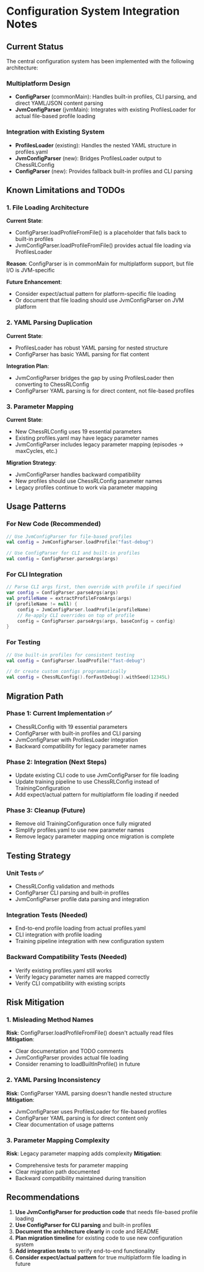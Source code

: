 # Configuration System Integration Notes

## Current Status

The central configuration system has been implemented with the following architecture:

### Multiplatform Design
- **ConfigParser** (commonMain): Handles built-in profiles, CLI parsing, and direct YAML/JSON content parsing
- **JvmConfigParser** (jvmMain): Integrates with existing ProfilesLoader for actual file-based profile loading

### Integration with Existing System
- **ProfilesLoader** (existing): Handles the nested YAML structure in profiles.yaml
- **JvmConfigParser** (new): Bridges ProfilesLoader output to ChessRLConfig
- **ConfigParser** (new): Provides fallback built-in profiles and CLI parsing

## Known Limitations and TODOs

### 1. File Loading Architecture
**Current State**: 
- ConfigParser.loadProfileFromFile() is a placeholder that falls back to built-in profiles
- JvmConfigParser.loadProfileFromFile() provides actual file loading via ProfilesLoader

**Reason**: ConfigParser is in commonMain for multiplatform support, but file I/O is JVM-specific

**Future Enhancement**: 
- Consider expect/actual pattern for platform-specific file loading
- Or document that file loading should use JvmConfigParser on JVM platform

### 2. YAML Parsing Duplication
**Current State**:
- ProfilesLoader has robust YAML parsing for nested structure
- ConfigParser has basic YAML parsing for flat content

**Integration Plan**:
- JvmConfigParser bridges the gap by using ProfilesLoader then converting to ChessRLConfig
- ConfigParser YAML parsing is for direct content, not file-based profiles

### 3. Parameter Mapping
**Current State**:
- New ChessRLConfig uses 19 essential parameters
- Existing profiles.yaml may have legacy parameter names
- JvmConfigParser includes legacy parameter mapping (episodes → maxCycles, etc.)

**Migration Strategy**:
- JvmConfigParser handles backward compatibility
- New profiles should use ChessRLConfig parameter names
- Legacy profiles continue to work via parameter mapping

## Usage Patterns

### For New Code (Recommended)
```kotlin
// Use JvmConfigParser for file-based profiles
val config = JvmConfigParser.loadProfile("fast-debug")

// Use ConfigParser for CLI and built-in profiles
val config = ConfigParser.parseArgs(args)
```

### For CLI Integration
```kotlin
// Parse CLI args first, then override with profile if specified
var config = ConfigParser.parseArgs(args)
val profileName = extractProfileFromArgs(args)
if (profileName != null) {
    config = JvmConfigParser.loadProfile(profileName)
    // Re-apply CLI overrides on top of profile
    config = ConfigParser.parseArgs(args, baseConfig = config)
}
```

### For Testing
```kotlin
// Use built-in profiles for consistent testing
val config = ConfigParser.loadProfile("fast-debug")

// Or create custom configs programmatically
val config = ChessRLConfig().forFastDebug().withSeed(12345L)
```

## Migration Path

### Phase 1: Current Implementation ✅
- ChessRLConfig with 19 essential parameters
- ConfigParser with built-in profiles and CLI parsing
- JvmConfigParser with ProfilesLoader integration
- Backward compatibility for legacy parameter names

### Phase 2: Integration (Next Steps)
- Update existing CLI code to use JvmConfigParser for file loading
- Update training pipeline to use ChessRLConfig instead of TrainingConfiguration
- Add expect/actual pattern for multiplatform file loading if needed

### Phase 3: Cleanup (Future)
- Remove old TrainingConfiguration once fully migrated
- Simplify profiles.yaml to use new parameter names
- Remove legacy parameter mapping once migration is complete

## Testing Strategy

### Unit Tests ✅
- ChessRLConfig validation and methods
- ConfigParser CLI parsing and built-in profiles
- JvmConfigParser profile data parsing and integration

### Integration Tests (Needed)
- End-to-end profile loading from actual profiles.yaml
- CLI integration with profile loading
- Training pipeline integration with new configuration system

### Backward Compatibility Tests (Needed)
- Verify existing profiles.yaml still works
- Verify legacy parameter names are mapped correctly
- Verify CLI compatibility with existing scripts

## Risk Mitigation

### 1. Misleading Method Names
**Risk**: ConfigParser.loadProfileFromFile() doesn't actually read files
**Mitigation**: 
- Clear documentation and TODO comments
- JvmConfigParser provides actual file loading
- Consider renaming to loadBuiltInProfile() in future

### 2. YAML Parsing Inconsistency
**Risk**: ConfigParser YAML parsing doesn't handle nested structure
**Mitigation**:
- JvmConfigParser uses ProfilesLoader for file-based profiles
- ConfigParser YAML parsing is for direct content only
- Clear documentation of usage patterns

### 3. Parameter Mapping Complexity
**Risk**: Legacy parameter mapping adds complexity
**Mitigation**:
- Comprehensive tests for parameter mapping
- Clear migration path documented
- Backward compatibility maintained during transition

## Recommendations

1. **Use JvmConfigParser for production code** that needs file-based profile loading
2. **Use ConfigParser for CLI parsing** and built-in profiles
3. **Document the architecture clearly** in code and README
4. **Plan migration timeline** for existing code to use new configuration system
5. **Add integration tests** to verify end-to-end functionality
6. **Consider expect/actual pattern** for true multiplatform file loading in future

